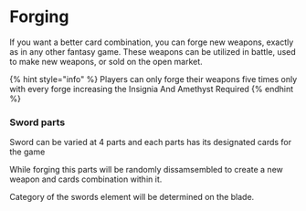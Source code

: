 # Forging

If you want a better card combination, you can forge new weapons, exactly as in any other fantasy game. These weapons can be utilized in battle, used to make new weapons, or sold on the open market.

{% hint style="info" %}
Players can only forge their weapons five times only with every forge increasing the Insignia And Amethyst Required
{% endhint %}

### Sword parts

Sword can be varied at 4 parts and each parts has its designated cards for the game









While forging this parts will be randomly dissamsembled to create a new weapon and cards combination within it.

Category of the swords element will be determined on the blade.
